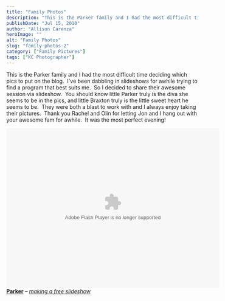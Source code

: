 ```yaml
---
title: "Family Photos"
description: "This is the Parker family and I had the most difficult time deciding which pics to put on the blog."
publishDate: "Jul 15, 2010"
author: "Allison Carenza"
heroImage: ""
alt: "Family Photos"
slug: "family-photos-2"
category: ["Family Pictures"]
tags: ["KC Photographer"]
---
```


<p>This is the Parker family and I had the most difficult time deciding which pics to put on the blog.  I&apos;ve been dabbling in slideshows for awhile trying to find a program that best suits me.  So I decided to share their awesome session via slideshow.  You should know little Parker truly is the diva she seems to be in the pics, and little Braxton truly is the little sweet heart he seems to be.  They were both a blast to work with and I always enjoy taking their pictures.  Thank you Rachel and Olin for letting Jon and I hang out with your awesome fam for awhile.  It was the most perfect evening!</p>
<div><object classid="clsid:d27cdb6e-ae6d-11cf-96b8-444553540000" width="560" height="420" codebase="http://download.macromedia.com/pub/shockwave/cabs/flash/swflash.cab#version=6,0,40,0"><param name="wmode" value="transparent" /><param name="allowFullScreen" value="true" /><param name="src" value="http://pf.kizoa.com/i-Contact/sflite.swf?did=978993&amp;k=3161590" /><param name="allowfullscreen" value="true" /><embed type="application/x-shockwave-flash" width="560" height="420" src="http://pf.kizoa.com/i-Contact/sflite.swf?did=978993&amp;k=3161590" allowfullscreen="true" wmode="transparent"></embed></object><br />
<a href="http://www.kizoa.com/slideshow/d978993k3161590o2/parker"><strong>Parker</strong></a> &#8211; <em><a href="http://www.kizoa.com">making a free slideshow</a></em></div>
